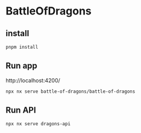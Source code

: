 # BattleOfDragons

## install

```sh
pnpm install
```

## Run app

http://localhost:4200/

```sh
npx nx serve battle-of-dragons/battle-of-dragons
```

## Run API

```sh
npx nx serve dragons-api
```
